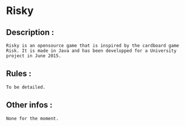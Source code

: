 # Risky

## Description :
    Risky is an opensource game that is inspired by the cardboard game Risk. It is made in Java and has been developped for a University project in June 2015.

## Rules :
    To be detailed.

## Other infos :
    None for the moment.
